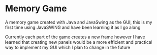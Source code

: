 <h1>Memory Game</h1>
<p>A memory game created with Java and JavaSwing as the GUI, this is my first time using JavaSWING and 
have been learning it as I go along</p>
<p>Currently each part of the game creates a new frame however I have learned that creating new panels would be a more efficient and practical way to implement my GUI which I plan to change in the future</p>


